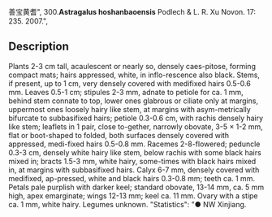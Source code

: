 善宝黄耆",
300.**Astragalus hoshanbaoensis** Podlech & L. R. Xu Novon. 17: 235. 2007.",

## Description
Plants 2-3 cm tall, acaulescent or nearly so, densely caes-pitose, forming compact mats; hairs appressed, white, in inflo-rescence also black. Stems, if present, up to 1 cm, very densely covered with medifixed hairs 0.5-0.6 mm. Leaves 0.5-1 cm; stipules 2-3 mm, adnate to petiole for ca. 1 mm, behind stem connate to top, lower ones glabrous or ciliate only at margins, uppermost ones loosely hairy like stem, at margins with asym-metrically bifurcate to subbasifixed hairs; petiole 0.3-0.6 cm, with rachis densely hairy like stem; leaflets in 1 pair, close to-gether, narrowly obovate, 3-5 × 1-2 mm, flat or boot-shaped to folded, both surfaces densely covered with appressed, medi-fixed hairs 0.5-0.8 mm. Racemes 2-8-flowered; peduncle 0.3-3 cm, densely white hairy like stem, below rachis with some black hairs mixed in; bracts 1.5-3 mm, white hairy, some-times with black hairs mixed in, at margins with subbasifixed hairs. Calyx 6-7 mm, densely covered with medifixed, ap-pressed, white and black hairs 0.3-0.8 mm; teeth ca. 1 mm. Petals pale purplish with darker keel; standard obovate, 13-14 mm, ca. 5 mm high, apex emarginate; wings 12-13 mm; keel ca. 11 mm. Ovary with a stipe ca. 1 mm, white hairy. Legumes unknown.
  "Statistics": "● NW Xinjiang.
